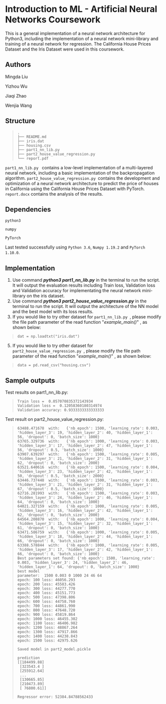 # Introduction to ML - Artificial Neural Networks Coursework

This is a general implementation of a neural network architecture for Python3, including the implementation of a neural network mini-library and training of a neural network for regression. The California House Prices Dataset and the Iris Dataset were used in this coursework. 

## Authors

Mingda Liu

Yizhou Wu

Jiaqi Zhao

Wenjia Wang

## Structure

> ```
> .
> ├── README.md
> ├── iris.dat
> ├── housing.csv
> ├── part1_nn_lib.py
> ├── part2_house_value_regression.py
> └── report.pdf
> ```

`part1_nn_lib.py ` contains a low-level implementation of a multi-layered neural network, including a basic implementation of the backpropagation algorithm. `part2_house_value_regression.py `contains the development and optimization of a neural network architecture to predict the price of houses in California using the California House Prices Dataset with PyTorch. `report.docx` contains the analysis of the results.

## Dependencies

`python3`

`numpy `

`PyTorch `

Last tested successfully using `Python 3.6`, `Numpy 1.19.2` and `PyTorch 1.10.0`.

## Implementation

1. Use command ***python3 part1_nn_lib.py*** in the terminal to run the script. It will output the evaluation results including Train loss, Validation loss and Validation accuracy for implementating the neural network mini-library on the iris dataset.
2. Use command ***python3 part2_house_value_regression.py*** in the terminal to run the script. It will output the architecture of the NN model and the best model with its loss results.
3. If you would like to try other dataset for `part1_nn_lib.py `, please modify the file path parameter of the read function "*example_main()*" , as shown below:

> ```
> dat = np.loadtxt("iris.dat")
> ```

5. If you would like to try other dataset for `part2_house_value_regression.py `, please modify the file path parameter of the read function "*example_main()*" , as shown below:

> ```
> data = pd.read_csv("housing.csv")
> ```

## Sample outputs

Test results on part1_nn_lib.py:

> ```
> Train loss =  0.057070835372143934
> Validation loss =  0.12058360180314974
> Validation accuracy: 0.9333333333333333
> ```

Test result on part2_house_value_regression.py:

> ```
> 63488.471678  with:   {'nb_epoch': 1500, 'learning_rate': 0.003, 'hidden_layer_3': 19, 'hidden_layer_2': 40, 'hidden_layer_1': 56, 'dropout': 0, 'batch_size': 1000}
> 63765.329736  with:   {'nb_epoch': 1000, 'learning_rate': 0.003, 'hidden_layer_3': 17, 'hidden_layer_2': 47, 'hidden_layer_1': 56, 'dropout': 0.5, 'batch_size': 1000}
> 63907.639297  with:   {'nb_epoch': 1500, 'learning_rate': 0.005, 'hidden_layer_3': 21, 'hidden_layer_2': 31, 'hidden_layer_1': 62, 'dropout': 0, 'batch_size': 2000}
> 63521.640616  with:   {'nb_epoch': 1500, 'learning_rate': 0.004, 'hidden_layer_3': 23, 'hidden_layer_2': 42, 'hidden_layer_1': 50, 'dropout': 0.5, 'batch_size': 2000}
> 63446.737448  with:   {'nb_epoch': 1500, 'learning_rate': 0.003, 'hidden_layer_3': 21, 'hidden_layer_2': 31, 'hidden_layer_1': 67, 'dropout': 0.5, 'batch_size': 1000}
> 62716.281993  with:   {'nb_epoch': 1500, 'learning_rate': 0.003, 'hidden_layer_3': 24, 'hidden_layer_2': 46, 'hidden_layer_1': 64, 'dropout': 0, 'batch_size': 1000}
> 64021.327159  with:   {'nb_epoch': 1000, 'learning_rate': 0.005, 'hidden_layer_3': 16, 'hidden_layer_2': 42, 'hidden_layer_1': 62, 'dropout': 0, 'batch_size': 2000}
> 64564.208870  with:   {'nb_epoch': 1000, 'learning_rate': 0.004, 'hidden_layer_3': 15, 'hidden_layer_2': 32, 'hidden_layer_1': 61, 'dropout': 0, 'batch_size': 1000}
> 63471.586759  with:   {'nb_epoch': 1000, 'learning_rate': 0.005, 'hidden_layer_3': 18, 'hidden_layer_2': 44, 'hidden_layer_1': 66, 'dropout': 0, 'batch_size': 1000}
> 63388.578844  with:   {'nb_epoch': 1000, 'learning_rate': 0.005, 'hidden_layer_3': 17, 'hidden_layer_2': 42, 'hidden_layer_1': 66, 'dropout': 0, 'batch_size': 1000}
> Best parameters set found: {'nb_epoch': 1500, 'learning_rate': 0.003, 'hidden_layer_3': 24, 'hidden_layer_2': 46, 'hidden_layer_1': 64, 'dropout': 0, 'batch_size': 1000}
> best model
> parameter:  1500 0.003 0 1000 24 46 64
> epoch: 100 loss: 46056.293
> epoch: 200 loss: 45583.426
> epoch: 300 loss: 44277.770
> epoch: 400 loss: 45151.773
> epoch: 500 loss: 47398.806
> epoch: 600 loss: 44758.760
> epoch: 700 loss: 44861.990
> epoch: 800 loss: 47648.720
> epoch: 900 loss: 45819.864
> epoch: 1000 loss: 46455.302
> epoch: 1100 loss: 46406.982
> epoch: 1200 loss: 48867.264
> epoch: 1300 loss: 47917.866
> epoch: 1400 loss: 44238.843
> epoch: 1500 loss: 42975.626
> 
> Saved model in part2_model.pickle
> 
> prediction
> [[184499.88]
>  [323543.4 ]
>  [255912.64]
>  ...
>  [130665.85]
>  [210473.89]
>  [ 76800.61]]
> 
> Regressor error: 52384.84788562433
> 
> ```

